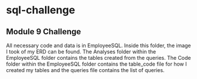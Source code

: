 # sql-challenge
## Module 9 Challenge
All necessary code and data is in EmployeeSQL.
Inside this folder, the image I took of my ERD can be found.
The Analyses folder within the EmployeeSQL folder contains the tables created from the queries.
The Code folder within the EmployeeSQL folder contains the table_code file for how I created my tables and the queries file contains the list of queries.
